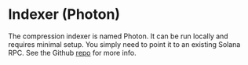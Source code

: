 # Indexer (Photon)

The compression indexer is named Photon. It can be run locally and requires minimal setup. You simply need to point it to an existing Solana RPC. See the Github [repo](https://github.com/helius-labs/photon) for more info.
